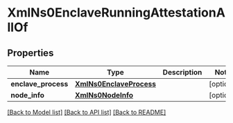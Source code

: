 # XmlNs0EnclaveRunningAttestationAllOf

## Properties
Name | Type | Description | Notes
------------ | ------------- | ------------- | -------------
**enclave_process** | [**XmlNs0EnclaveProcess**](XmlNs0EnclaveProcess.md) |  | [optional] 
**node_info** | [**XmlNs0NodeInfo**](XmlNs0NodeInfo.md) |  | [optional] 

[[Back to Model list]](../README.md#documentation-for-models) [[Back to API list]](../README.md#documentation-for-api-endpoints) [[Back to README]](../README.md)


